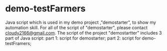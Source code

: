 # demo-testFarmers
Java script which is used in my demo  project ,"demostarter", to show my automation skill. For all of the script of "demostarter", please contact cloudy2166@gmail.com.
The script of the project "demostartter" includes 3 part of Java script: 
               part 1: script for demostarter;
               part 2: script for demo-testFramers;
